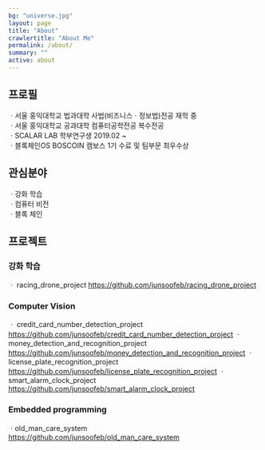 ```yaml
---
bg: "universe.jpg"
layout: page
title: "About"
crawlertitle: "About Me"
permalink: /about/
summary: ""
active: about
---
```


## 프로필

  ㆍ서울 홍익대학교 법과대학 사법(비즈니스ㆍ정보법)전공 재학 중  
  ㆍ서울 홍익대학교 공과대학 컴퓨터공학전공 복수전공   
  ㆍSCALAR LAB 학부연구생 2019.02 ~  
  ㆍ블록체인OS BOSCOIN 캠보스 1기 수료 및 팀부문 최우수상
  
## 관심분야

  ㆍ강화 학습  
  ㆍ컴퓨터 비전    
  ㆍ블록 체인  

## 프로젝트

### 강화 학습
  ㆍ racing_drone_project 
  <https://github.com/junsoofeb/racing_drone_project>
  
### Computer Vision
  ㆍ credit_card_number_detection_project
  <https://github.com/junsoofeb/credit_card_number_detection_project>
  ㆍ money_detection_and_recognition_project
  <https://github.com/junsoofeb/money_detection_and_recognition_project>
  ㆍ license_plate_recognition_project
  <https://github.com/junsoofeb/license_plate_recognition_project>
  ㆍ smart_alarm_clock_project
  <https://github.com/junsoofeb/smart_alarm_clock_project>
  
### Embedded programming
  ㆍold_man_care_system
  <https://github.com/junsoofeb/old_man_care_system>
